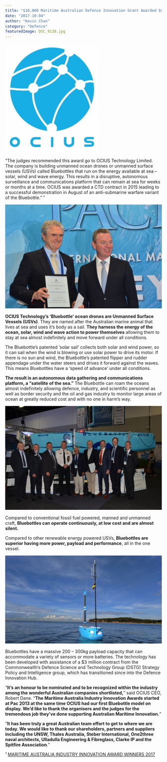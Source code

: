 ```yaml
---
title: "$10,000 Maritime Australian Defence Innovation Grant Awarded by Hon Minister for Defence Industry ​Christopher Pyne"
date: "2017-10-04"
author: "Kevin Chan"
category: "Defence"
featuredImage: DSC_9138.jpg
---
```


![PRESS RELEASE](./ocius-logo.jpg)

“The judges recommended this award go to OCIUS Technology Limited. The company is building unmanned ocean drones or unmanned surface vessels (USVs) called Bluebottles that run on the energy available at sea – solar, wind and wave energy. This results in a disruptive, autonomous surveillance and communications platform that can remain at sea for weeks or months at a time. OCIUS was awarded a CTD contract in 2015 leading to a successful demonstration in August of an anti-submarine warfare variant of the Bluebottle.” ¹

![Robert Dane – CEO of OCIUS accepting award from Christopher Pyne – Minister of Defence Industry](./DSC_9138.jpg)

**OCIUS Technology’s ‘Bluebottle’ ocean drones are Unmanned Surface Vessels (USVs)**. They are named after the Australian marine animal that lives at sea and uses it’s body as a sail. **They harness the energy of the ocean, solar, wind and wave action to power themselves** allowing them to stay at sea almost indefinitely and move forward under all conditions.

The Bluebottle’s patented ‘solar sail’ collects both solar and wind power, so it can sail when the wind is blowing or use solar power to drive its motor. If there is no sun and wind, the Bluebottle’s patented flipper and rudder appendage under the water steers and drives it forward against the waves. This means Bluebottles have a ‘speed of advance’ under all conditions.

**The result is an autonomous data gathering and communications platform, a “satellite of the sea.”** The Bluebottle can roam the oceans almost indefinitely allowing defence, industry, and scientific personnel as well as border security and the oil and gas industry to monitor large areas of ocean at greatly reduced cost and with no one in harm’s way.

![From left to right: Air Vice Marshal Mark Skidmore AM – Spitfire Association , Mr Alan Steber – GM Steber International, Dr Alex Zelinski AO – Chief Defence Scientist, Commander Paul Hornsby – RAN Navy Strategic Command, Mr Lysle Roberts – Spitfire Association , Dr Robert Dane – OCIUS, Mr Chris Lloyd – Vice President Maritime Thales, Mr Duncan Challen – Executive Director at NSW Department of Industry. Commodore, Peter Scott CSC, RAN – Director of Defence NSW](./Innovation-awards-in-front-of-Bruce-1024x678.jpg)

Compared to conventional fossil fuel powered, manned and unmanned craft, **Bluebottles can operate continuously, at low cost and are almost silent.**

Compared to other renewable energy powered USVs, **Bluebottles are superior having more power, payload and performance**, all in the one vessel.

![Bluebottle](./wallpaperocius-1024x576.jpg)

Bluebottles have a massive 200 – 300kg payload capacity that can accommodate a variety of sensors or more batteries. The technology has been developed with assistance of a $3 million contract from the Commonwealth’s Defence Science and Technology Group (DSTG) Strategy Policy and Intelligence group, which has transitioned since into the Defence Innovation Hub.

“**It’s an honour to be nominated and to be recognized within the industry among the wonderful Australian companies shortlisted,**” said OCIUS CEO, Robert Dane. “**The Maritime Australia Industry Innovation Awards started at Pac 2013 at the same time OCIUS had our first Bluebottle model on display. We’d like to thank the organisers and the judges for the tremendous job they’ve done supporting Australian Maritime Innovation.**”

“**It has been truly a great Australian team effort to get to where we are today. We would like to thank our shareholders, partners and suppliers including the UNSW, Thales Australia, Steber International, One2three naval architects, Ulladulla Engineering & Fibreglass, Clarke IP and the Spitfire Association**.”

¹ [MARITIME AUSTRALIA INDUSTRY INNOVATION AWARD WINNERS 2017](https://pacific2017.com.au/innovation-awards/index.asp)
